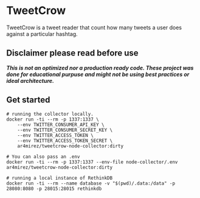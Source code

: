 # TweetCrow

TweetCrow is a tweet reader that count how many tweets a user does against a particular hashtag.

## Disclaimer please read before use

***This is not an optimized nor a production ready code. These project was done for educational purpuse and might not be using best practices or ideal architecture.***

## Get started

```shell
# running the collector locally.
docker run -ti --rm -p 1337:1337 \
    --env TWITTER_CONSUMER_API_KEY \
    --env TWITTER_CONSUMER_SECRET_KEY \
    --env TWITTER_ACCESS_TOKEN \
    --env TWITTER_ACCESS_TOKEN_SECRET \
    ar4mirez/tweetcrow-node-collector:dirty

# You can also pass an .env
docker run -ti --rm -p 1337:1337 --env-file node-collector/.env ar4mirez/tweetcrow-node-collector:dirty
```

```shell
# running a local instance of RethinkDB
docker run -ti --rm --name database -v "$(pwd)/.data:/data" -p 28080:8080 -p 28015:28015 rethinkdb
```
